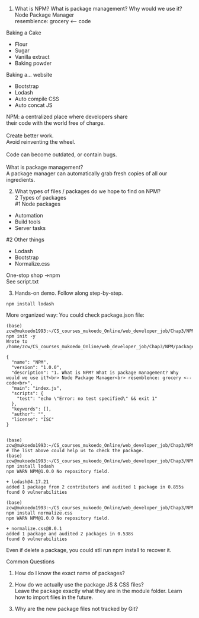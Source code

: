 1. What is NPM? What is package management? Why would we use it?<br>
Node Package Manager<br>
resemblence: grocery <-- code<br>

<h>Baking a Cake</h>
- Flour<br>
- Sugar<br>
- Vanilla extract<br>
- Baking powder<br>

<h>Baking a... website</h>
- Bootstrap<br>
- Lodash<br>
- Auto compile CSS<br>
- Auto concat JS<br>

<h>NPM:</h>
a centralized place where developers share<br>
their code with the world free of charge.<br>
<br>
        Create better work. <br>
        Avoid reinventing the wheel.<br>
<br>
        Code can become outdated, or contain bugs.<br>
<br>
What is package management?<br>
        A package manager can automatically grab fresh copies
        of all our ingredients.




2. What types of files / packages do we hope to find on NPM?<br>
2 Types of packages<br>
#1 Node packages<br>
- Automation<br>
- Build tools<br>
- Server tasks<br>

#2 Other things<br>
- Lodash<br>
- Bootstrap<br>
- Normalize.css <br>

One-stop shop ->npm <br>
See script.txt<br>

3. Hands-on demo. Follow along step-by-step.<br>
```
npm install lodash
```

More organized way:
You could check package.json file:

```
(base) zcw@mukoedo1993:~/CS_courses_mukoedo_Online/web_developer_job/Chap3/NPM$ npm init -y
Wrote to /home/zcw/CS_courses_mukoedo_Online/web_developer_job/Chap3/NPM/package.json:

{
  "name": "NPM",
  "version": "1.0.0",
  "description": "1. What is NPM? What is package management? Why would we use it?<br> Node Package Manager<br> resemblence: grocery <-- code<br>",
  "main": "index.js",
  "scripts": {
    "test": "echo \"Error: no test specified\" && exit 1"
  },
  "keywords": [],
  "author": "",
  "license": "ISC"
}


(base) zcw@mukoedo1993:~/CS_courses_mukoedo_Online/web_developer_job/Chap3/NPM$ # The list above could help us to check the package.
(base) zcw@mukoedo1993:~/CS_courses_mukoedo_Online/web_developer_job/Chap3/NPM$ npm install lodash
npm WARN NPM@1.0.0 No repository field.

+ lodash@4.17.21
added 1 package from 2 contributors and audited 1 package in 0.855s
found 0 vulnerabilities

(base) zcw@mukoedo1993:~/CS_courses_mukoedo_Online/web_developer_job/Chap3/NPM$ npm install normalize.css
npm WARN NPM@1.0.0 No repository field.

+ normalize.css@8.0.1
added 1 package and audited 2 packages in 0.538s
found 0 vulnerabilities

```

Even if delete a package, you could stll run npm install to recover it.<br>

Common Questions<br>
1. How do I know the exact name of packages?<br>

2. How do we actually use the package JS & CSS files?<br>
Leave the package exactly what they are in the module folder. Learn how to import files in the future.<br>

3. Why are the new package files not tracked by Git?
